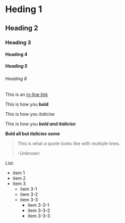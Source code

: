# Heding 1
## Heading 2
### Heading 3
#### Heading 4
##### Heading 5
###### Heading 6

This is an [in-line link](https://www.google.com "Google home")  
<!-- "Google home" leaves a description when the user hovers over link -->

This is how you **bold**

This is how you *italicise*

This is how you ***bold and italicise***

**Bold all but _italicise_ some**



> This is what a quote looks like with multiple lines.  
>
> -Unknown

List:
- item 1
- item 2
- item 3
    - item 3-1
    - item 3-2
    - item 3-3
        - item 3-3-1
        - item 3-3-2
        - item 3-3-3



